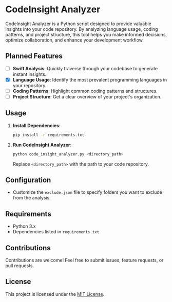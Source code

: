 # CodeInsight Analyzer

CodeInsight Analyzer is a Python script designed to provide valuable insights into your code repository. By analyzing language usage, coding patterns, and project structure, this tool helps you make informed decisions, optimize collaboration, and enhance your development workflow.

## Planned Features

- [ ] **Swift Analysis**: Quickly traverse through your codebase to generate instant insights.
- [x] **Language Usage**: Identify the most prevalent programming languages in your repository.
- [ ] **Coding Patterns**: Highlight common coding patterns and structures.
- [ ] **Project Structure**: Get a clear overview of your project's organization.

## Usage

1. **Install Dependencies**:
   ```bash
   pip install -r requirements.txt
   ```

2. **Run CodeInsight Analyzer**:
   ```bash
   python code_insight_analyzer.py <directory_path>
   ```

   Replace `<directory_path>` with the path to your code repository.

## Configuration

- Customize the `exclude.json` file to specify folders you want to exclude from the analysis.

## Requirements

- Python 3.x
- Dependencies listed in `requirements.txt`

## Contributions

Contributions are welcome! Feel free to submit issues, feature requests, or pull requests.

## License

This project is licensed under the [MIT License](LICENSE).